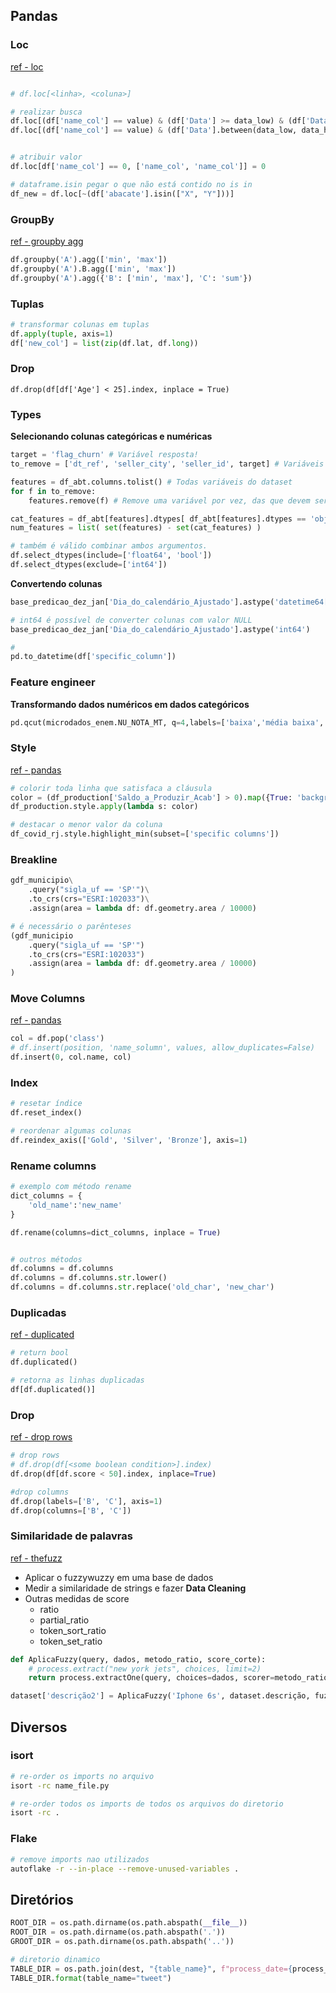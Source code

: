 ## Pandas

### Loc
[ref - loc](https://pandas.pydata.org/docs/reference/api/pandas.DataFrame.loc.html)
```py

# df.loc[<linha>, <coluna>]

# realizar busca
df.loc[(df['name_col'] == value) & (df['Data'] >= data_low) & (df['Data'] <= data_hight)]
df.loc[(df['name_col'] == value) & (df['Data'].between(data_low, data_hight))]


# atribuir valor
df.loc[df['name_col'] == 0, ['name_col', 'name_col']] = 0

# dataframe.isin pegar o que não está contido no is in
df_new = df.loc[~(df['abacate'].isin(["X", "Y"]))]
```



### GroupBy
[ref - groupby agg](https://pandas.pydata.org/pandas-docs/version/0.23/generated/pandas.core.groupby.DataFrameGroupBy.agg.html)
```py
df.groupby('A').agg(['min', 'max'])
df.groupby('A').B.agg(['min', 'max'])
df.groupby('A').agg({'B': ['min', 'max'], 'C': 'sum'})
```


### Tuplas
```py
# transformar colunas em tuplas 
df.apply(tuple, axis=1)
df['new_col'] = list(zip(df.lat, df.long))
```


### Drop
```
df.drop(df[df['Age'] < 25].index, inplace = True)
```

### Types
**Selecionando colunas categóricas e numéricas**
```py
target = 'flag_churn' # Variável resposta!
to_remove = ['dt_ref', 'seller_city', 'seller_id', target] # Variáveis para retirar das analises

features = df_abt.columns.tolist() # Todas variáveis do dataset
for f in to_remove:
    features.remove(f) # Remove uma variável por vez, das que devem ser removidas

cat_features = df_abt[features].dtypes[ df_abt[features].dtypes == 'object' ].index.tolist()
num_features = list( set(features) - set(cat_features) )
```
```py
# também é válido combinar ambos argumentos.
df.select_dtypes(include=['float64', 'bool'])
df.select_dtypes(exclude=['int64'])
```

**Convertendo colunas**
```py
base_predicao_dez_jan['Dia_do_calendário_Ajustado'].astype('datetime64[ns]')

# int64 é possível de converter colunas com valor NULL
base_predicao_dez_jan['Dia_do_calendário_Ajustado'].astype('int64')

# 
pd.to_datetime(df['specific_column'])
```

### Feature engineer
**Transformando dados numéricos em dados categóricos**
```py
pd.qcut(microdados_enem.NU_NOTA_MT, q=4,labels=['baixa','média baixa','média alta','alta'])
```

### Style
[ref - pandas](https://pandas.pydata.org/pandas-docs/stable/user_guide/style.html)
```py
# colorir toda linha que satisfaca a cláusula
color = (df_production['Saldo_a_Produzir_Acab'] > 0).map({True: 'background-color: yellow', False: ''})
df_production.style.apply(lambda s: color)

# destacar o menor valor da coluna
df_covid_rj.style.highlight_min(subset=['specific columns'])
```

### Breakline
```py
gdf_municipio\
    .query("sigla_uf == 'SP'")\
    .to_crs(crs="ESRI:102033")\
    .assign(area = lambda df: df.geometry.area / 10000)

# é necessário o parênteses
(gdf_municipio
    .query("sigla_uf == 'SP'")
    .to_crs(crs="ESRI:102033")
    .assign(area = lambda df: df.geometry.area / 10000)
)

```

### Move Columns
[ref - pandas](https://pandas.pydata.org/docs/reference/api/pandas.DataFrame.insert.html)
```py
col = df.pop('class')
# df.insert(position, 'name_solumn', values, allow_duplicates=False)
df.insert(0, col.name, col)
```
### Index
```py
# resetar índice
df.reset_index()

# reordenar algumas colunas
df.reindex_axis(['Gold', 'Silver', 'Bronze'], axis=1)
```

### Rename columns
```py
# exemplo com método rename
dict_columns = {
    'old_name':'new_name'
}

df.rename(columns=dict_columns, inplace = True)


# outros métodos
df.columns = df.columns
df.columns = df.columns.str.lower()
df.columns = df.columns.str.replace('old_char', 'new_char')
```

### Duplicadas
[ref - duplicated](https://pandas.pydata.org/docs/reference/api/pandas.DataFrame.duplicated.html)
```py
# return bool
df.duplicated()

# retorna as linhas duplicadas
df[df.duplicated()]
```

### Drop
[ref - drop rows](https://stackoverflow.com/questions/13851535/how-to-delete-rows-from-a-pandas-dataframe-based-on-a-conditional-expression)
```py
# drop rows
# df.drop(df[<some boolean condition>].index)
df.drop(df[df.score < 50].index, inplace=True)

#drop columns
df.drop(labels=['B', 'C'], axis=1)
df.drop(columns=['B', 'C'])
```

### Similaridade de palavras
[ref - thefuzz](https://github.com/seatgeek/thefuzz)

- Aplicar o fuzzywuzzy em uma base de dados
- Medir a similaridade de strings e fazer **Data Cleaning**
- Outras medidas de score
    - ratio
    - partial_ratio
    - token_sort_ratio
    - token_set_ratio
    
```py
def AplicaFuzzy(query, dados, metodo_ratio, score_corte):
    # process.extract("new york jets", choices, limit=2)
    return process.extractOne(query, choices=dados, scorer=metodo_ratio, score_cutoff=score_corte)

dataset['descrição2'] = AplicaFuzzy('Iphone 6s', dataset.descrição, fuzz.ratio, 95)[0]
```

## Diversos
### isort
```sh
# re-order os imports no arquivo
isort -rc name_file.py

# re-order todos os imports de todos os arquivos do diretorio
isort -rc .
```

### Flake
```sh
# remove imports nao utilizados
autoflake -r --in-place --remove-unused-variables .
```

## Diretórios
```py
ROOT_DIR = os.path.dirname(os.path.abspath(__file__))
ROOT_DIR = os.path.dirname(os.path.abspath('.'))
GROOT_DIR = os.path.dirname(os.path.abspath('..'))

# diretorio dinamico
TABLE_DIR = os.path.join(dest, "{table_name}", f"process_date={process_date}")
TABLE_DIR.format(table_name="tweet")
```